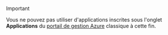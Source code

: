 > [!IMPORTANT]
> Vous ne pouvez pas utiliser d'applications inscrites sous l'onglet **Applications** du [portail de gestion Azure](https://manage.windowsazure.com/) classique à cette fin.
> 
> 

<!----HONumber=Oct15_HO3-->